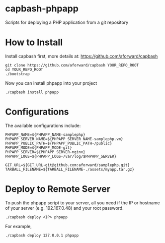 capbash-phpapp
==============

Scripts for deploying a PHP application from a git repository

# How to Install #

Install capbash first, more details at:
https://github.com/aforward/capbash

```
git clone https://github.com/aforward/capbash YOUR_REPO_ROOT
cd YOUR_REPO_ROOT
./bootstrap
```

Now you can install phpapp into your project

```
./capbash install phpapp
```

# Configurations #

The available configurations include:

```
PHPAPP_NAME=${PHPAPP_NAME-samplephp}
PHPAPP_SERVER_NAME=${PHPAPP_SERVER_NAME-samplephp.vm}
PHPAPP_PUBLIC_PATH=${PHPAPP_PUBLIC_PATH-/public}
PHPAPP_MODE=${PHPAPP_MODE-git}
PHPAPP_SERVER=${PHPAPP_SERVER-nginx}
PHPAPP_LOGS=${PHPAPP_LOGS-/var/log/$PHPAPP_SERVER}

GIT_URL=${GIT_URL-git@github.com:aforward/samplephp.git}
TARBALL_FILENAME=${TARBALL_FILENAME-./assets/myapp.tar.gz}
```

# Deploy to Remote Server #

To push the phpapp script to your server, all you need if the IP or hostname of your server (e.g. 192.167.0.48) and your root password.

```
./capbash deploy <IP> phpapp
```

For example,

```
./capbash deploy 127.0.0.1 phpapp
```

